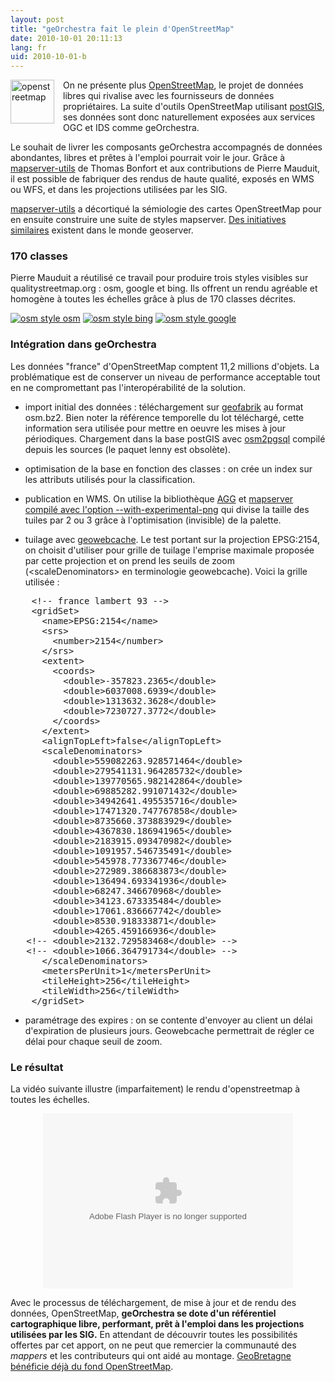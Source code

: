 ```yaml
---
layout: post
title: "geOrchestra fait le plein d'OpenStreetMap"
date: 2010-10-01 20:11:13
lang: fr
uid: 2010-10-01-b
---
```


<p><img src="/public/icons/osm_logo.png" alt="openstreetmap" style="width:70px;float:left; margin: 0 1em 1em 0;" title="openstreetmap, sept. 2010" /> On ne
présente plus <a href="http://www.openstreetmap.fr/">OpenStreetMap</a>, le
projet de données libres qui rivalise avec les fournisseurs de données
propriétaires. La suite d'outils OpenStreetMap utilisant <a href="http://www.postgis.fr/">postGIS</a>, ses données sont donc naturellement
exposées aux services OGC et IDS comme geOrchestra.</p>

<!--more-->

<p>Le souhait de livrer les composants geOrchestra accompagnés de données
abondantes, libres et prêtes à l'emploi pourrait voir le jour. Grâce à <a href="https://github.com/mapserver/basemaps">mapserver-utils</a> de Thomas
Bonfort et aux contributions de Pierre Mauduit, il est possible de fabriquer
des rendus de haute qualité, exposés en WMS ou WFS, et dans les projections
utilisées par les SIG.</p>
<p><a href="https://github.com/mapserver/basemaps">mapserver-utils</a> a
décortiqué la sémiologie des cartes OpenStreetMap pour en ensuite construire
une suite de styles mapserver. <a href="http://blog.geoserver.org/2009/01/30/geoserver-and-openstreetmap/">Des
initiatives similaires</a> existent dans le monde geoserver.</p>
<h3>170 classes</h3>
<p>Pierre Mauduit a réutilisé ce travail pour produire trois styles visibles
sur qualitystreetmap.org : osm, google et bing. Ils offrent un rendu agréable et homogène à toutes les échelles grâce
à plus de 170 classes décrites.</p>
<p><a href="/public/screenshots/style_osm.png"><img src="/public/screenshots/style_osm.png" alt="osm style osm" title="osm style osm, sept. 2010" /></a> <a href="/public/screenshots/style_bing.png"><img src="/public/screenshots/style_bing.png" alt="osm style bing" title="osm style bing, sept. 2010" /></a> <a href="/public/screenshots/style_google.png"><img src="/public/screenshots/style_google.png" alt="osm style google" title="osm style google, sept. 2010" /></a></p>
<h3>Intégration dans geOrchestra</h3>
<p>Les données &quot;france&quot; d'OpenStreetMap comptent 11,2 millions d'objets. La
problématique est de conserver un niveau de performance acceptable tout en ne
compromettant pas l'interopérabilité de la solution.</p>
<ul>
<li>import initial des données : téléchargement sur <a href="http://download.geofabrik.de/osm/europe/">geofabrik</a> au format osm.bz2.
Bien noter la référence temporelle du lot téléchargé, cette information sera
utilisée pour mettre en oeuvre les mises à jour périodiques. Chargement dans la
base postGIS avec <a href="http://wiki.openstreetmap.org/wiki/Osm2pgsql">osm2pgsql</a> compilé depuis les
sources (le paquet lenny est obsolète).</li>
</ul>
<ul>
<li>optimisation de la base en fonction des classes : on crée un index sur
les attributs utilisés pour la classification.</li>
</ul>
<ul>
<li>publication en WMS. On utilise la bibliothèque <a href="http://www.antigrain.com/">AGG</a> et <a href="http://mapserver.org/mapfile/outputformat.html">mapserver compilé avec
l'option --with-experimental-png</a> qui divise la taille des tuiles par 2 ou 3
grâce à l'optimisation (invisible) de la palette.</li>
</ul>
<ul>
<li>tuilage avec <a href="http://geowebcache.org/">geowebcache</a>. Le test
portant sur la projection EPSG:2154, on choisit d'utiliser pour grille de
tuilage l'emprise maximale proposée par cette projection et on prend les seuils
de zoom (&lt;scaleDenominators&gt; en terminologie geowebcache). Voici la
grille utilisée :</li>
</ul>
<pre>
    &lt;!-- france lambert 93 --&gt;
    &lt;gridSet&gt;
      &lt;name&gt;EPSG:2154&lt;/name&gt;
      &lt;srs&gt;
        &lt;number&gt;2154&lt;/number&gt;
      &lt;/srs&gt;
      &lt;extent&gt;
        &lt;coords&gt;
          &lt;double&gt;-357823.2365&lt;/double&gt;
          &lt;double&gt;6037008.6939&lt;/double&gt;
          &lt;double&gt;1313632.3628&lt;/double&gt;
          &lt;double&gt;7230727.3772&lt;/double&gt;
        &lt;/coords&gt;
      &lt;/extent&gt;
      &lt;alignTopLeft&gt;false&lt;/alignTopLeft&gt;
      &lt;scaleDenominators&gt;
        &lt;double&gt;559082263.928571464&lt;/double&gt;
        &lt;double&gt;279541131.964285732&lt;/double&gt;
        &lt;double&gt;139770565.982142864&lt;/double&gt;
        &lt;double&gt;69885282.991071432&lt;/double&gt;
        &lt;double&gt;34942641.495535716&lt;/double&gt;
        &lt;double&gt;17471320.747767858&lt;/double&gt;
        &lt;double&gt;8735660.373883929&lt;/double&gt;
        &lt;double&gt;4367830.186941965&lt;/double&gt;
        &lt;double&gt;2183915.093470982&lt;/double&gt;
        &lt;double&gt;1091957.546735491&lt;/double&gt;
        &lt;double&gt;545978.773367746&lt;/double&gt;
        &lt;double&gt;272989.386683873&lt;/double&gt;
        &lt;double&gt;136494.693341936&lt;/double&gt;
        &lt;double&gt;68247.346670968&lt;/double&gt;
        &lt;double&gt;34123.673335484&lt;/double&gt;
        &lt;double&gt;17061.836667742&lt;/double&gt;
        &lt;double&gt;8530.918333871&lt;/double&gt;
        &lt;double&gt;4265.459166936&lt;/double&gt;
   &lt;!-- &lt;double&gt;2132.729583468&lt;/double&gt; --&gt;
   &lt;!-- &lt;double&gt;1066.364791734&lt;/double&gt; --&gt;
      &lt;/scaleDenominators&gt;
      &lt;metersPerUnit&gt;1&lt;/metersPerUnit&gt;
      &lt;tileHeight&gt;256&lt;/tileHeight&gt;
      &lt;tileWidth&gt;256&lt;/tileWidth&gt;
    &lt;/gridSet&gt;
</pre>
<ul>
<li>paramétrage des expires : on se contente d'envoyer au client un délai
d'expiration de plusieurs jours. Geowebcache permettrait de régler ce délai
pour chaque seuil de zoom.</li>
</ul>
<h3>Le résultat</h3>
<p>La vidéo suivante illustre (imparfaitement) le rendu d'openstreetmap à
toutes les échelles.</p>
<div style="text-align: center;"><object type="application/x-shockwave-flash" data="http://blog.georchestra.org/?pf=player_flv.swf" width="400" height="280"><param name="movie" value="http://blog.georchestra.org/?pf=player_flv.swf" />
<param name="wmode" value="transparent" />
<param name="allowFullScreen" value="true" />
<param name="FlashVars" value="title=test%20OpenStreetMap&amp;margin=1&amp;showvolume=1&amp;showtime=1&amp;showfullscreen=1&amp;buttonovercolor=ff9900&amp;slidercolor1=cccccc&amp;slidercolor2=999999&amp;sliderovercolor=0066cc&amp;flv=http://blog.georchestra.org/public/screencasts/test-osm.flv&amp;width=400&amp;height=300" /></object></div>
<p>Avec le processus de téléchargement, de mise à jour et de rendu des données,
OpenStreetMap, <strong>geOrchestra se dote d'un référentiel cartographique
libre, performant, prêt à l'emploi dans les projections utilisées par les
SIG.</strong> En attendant de découvrir toutes les possibilités offertes par
cet apport, on ne peut que remercier la communauté des <em>mappers</em> et les
contributeurs qui ont aidé au montage. <a href="https://geobretagne.fr/mapfishapp">GeoBretagne bénéficie déjà du fond
OpenStreetMap</a>.</p>
